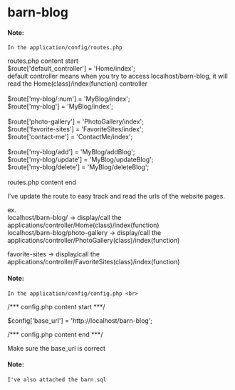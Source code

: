 # barn-blog
 
#### Note: 
    In the application/config/routes.php

routes.php content start <br>
    $route['default_controller'] = 'Home/index'; <br>
    default controller means when you try to access localhost/barn-blog, it will read the Home(class)/index(function) controller
    <br>    
    $route['my-blog/:num'] = 'MyBlog/index'; <br>
    $route['my-blog'] = 'MyBlog/index'; <br>
    <br>
    $route['photo-gallery'] = 'PhotoGallery/index'; <br>
    $route['favorite-sites'] = 'FavoriteSites/index'; <br>
    $route['contact-me'] = 'ContactMe/index'; <br>
    <br>
    $route['my-blog/add'] = 'MyBlog/addBlog'; <br>
    $route['my-blog/update'] = 'MyBlog/updateBlog'; <br>
    $route['my-blog/delete'] = 'MyBlog/deleteBlog'; <br>
    <br>
routes.php content end<br>

I've update the route to easy track and read the urls of the website pages.  <br>

ex. <br>
localhost/barn-blog/ -> display/call the applications/controller/Home(class)/index(function) <br>
localhost/barn-blog/photo-gallery -> display/call the applications/controller/PhotoGallery(class)/index(function) <br>
<?php echo base_url(); ?>favorite-sites  -> display/call the applications/controller/FavoriteSites(class)/index(function) <br>


#### Note: 
    In the application/config/config.php <br>

/*** config.php content start ***/

$config['base_url'] = 'http://localhost/barn-blog'; </br>

/*** config.php content end ***/

Make sure the base_url is correct <br>


#### Note: 
    I've also attached the barn.sql
